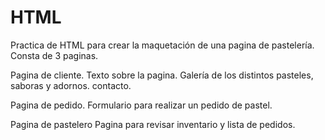 # HTML


Practica de HTML para crear la maquetación de una pagina de pastelería.
Consta de 3 paginas.

Pagina de cliente.
Texto sobre la pagina.
Galería de los distintos pasteles, saboras y adornos.
contacto.

Pagina de pedido.
Formulario para realizar un pedido de pastel.


Pagina de pastelero
Pagina para revisar inventario y lista de pedidos.
